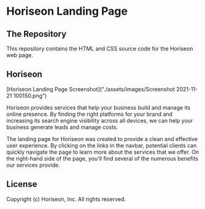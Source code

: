 # Horiseon Landing Page

## The Repository

This repository contains the HTML and CSS source code for the Horiseon web page.

## Horiseon

[Horiseon Landing Page Screenshot]("./assets/images/Screenshot 2021-11-21 100150.png")

Horiseon provides services that help your business build and manage its online presence. By finding the right platforms for your brand and increasing its search engine visibility across all devices, we can help your business generate leads and manage costs.

The landing page for Horiseon was created to provide a clean and effective user experience. By clicking on the links in the navbar, potential clients can quickly navigate the page to learn more about the services that we offer. On the right-hand side of the page, you'll find several of the numerous benefits our services provide.

## License

Copyright (c) Horiseon, Inc. All rights reserved.

